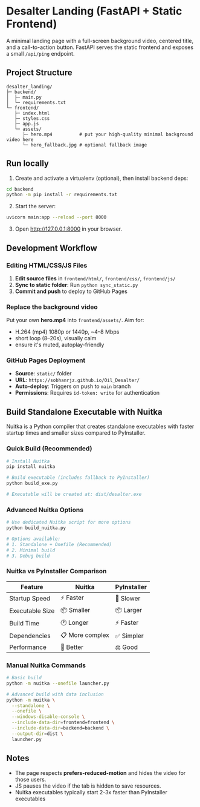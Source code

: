 # Desalter Landing (FastAPI + Static Frontend)

A minimal landing page with a full-screen background video, centered title, and a call-to-action button. FastAPI serves the static frontend and exposes a small `/api/ping` endpoint.

## Project Structure
```
desalter_landing/
├─ backend/
│  ├─ main.py
│  └─ requirements.txt
└─ frontend/
   ├─ index.html
   ├─ styles.css
   ├─ app.js
   └─ assets/
      ├─ hero.mp4          # put your high-quality minimal background video here
      └─ hero_fallback.jpg # optional fallback image
```

## Run locally

1) Create and activate a virtualenv (optional), then install backend deps:

```bash
cd backend
python -m pip install -r requirements.txt
```

2) Start the server:

```bash
uvicorn main:app --reload --port 8000
```

3) Open http://127.0.0.1:8000 in your browser.

## Development Workflow

### Editing HTML/CSS/JS Files
1. **Edit source files** in `frontend/html/`, `frontend/css/`, `frontend/js/`
2. **Sync to static folder**: Run `python sync_static.py`
3. **Commit and push** to deploy to GitHub Pages

### Replace the background video
Put your own **hero.mp4** into `frontend/assets/`. Aim for:
- H.264 (mp4) 1080p or 1440p, ~4–8 Mbps
- short loop (8–20s), visually calm
- ensure it's muted, autoplay-friendly

### GitHub Pages Deployment
- **Source**: `static/` folder
- **URL**: `https://sobhanrjz.github.io/Oil_Desalter/`
- **Auto-deploy**: Triggers on push to `main` branch
- **Permissions**: Requires `id-token: write` for authentication

## Build Standalone Executable with Nuitka

Nuitka is a Python compiler that creates standalone executables with faster startup times and smaller sizes compared to PyInstaller.

### Quick Build (Recommended)
```bash
# Install Nuitka
pip install nuitka

# Build executable (includes fallback to PyInstaller)
python build_exe.py

# Executable will be created at: dist/desalter.exe
```

### Advanced Nuitka Options
```bash
# Use dedicated Nuitka script for more options
python build_nuitka.py

# Options available:
# 1. Standalone + Onefile (Recommended)
# 2. Minimal build
# 3. Debug build
```

### Nuitka vs PyInstaller Comparison

| Feature | Nuitka | PyInstaller |
|---------|--------|-------------|
| Startup Speed | ⚡ Faster | 🐌 Slower |
| Executable Size | 📦 Smaller | 📦 Larger |
| Build Time | 🕐 Longer | ⚡ Faster |
| Dependencies | 📋 More complex | ✅ Simpler |
| Performance | 🚀 Better | ⚖️ Good |

### Manual Nuitka Commands

```bash
# Basic build
python -m nuitka --onefile launcher.py

# Advanced build with data inclusion
python -m nuitka \
  --standalone \
  --onefile \
  --windows-disable-console \
  --include-data-dir=frontend=frontend \
  --include-data-dir=backend=backend \
  --output-dir=dist \
  launcher.py
```

## Notes
- The page respects **prefers-reduced-motion** and hides the video for those users.
- JS pauses the video if the tab is hidden to save resources.
- Nuitka executables typically start 2-3x faster than PyInstaller executables
